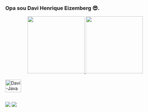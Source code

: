 ### Opa sou Davi Henrique Eizemberg 😎.




<div align="center">
  <a href="https://github.com/daviheizemberg">
  <img height="180em" src="https://github-readme-stats.vercel.app/api?username=daviheizemberg&show_icons=true&theme=yeblu&include_all_commits=true&count_private=true"/>
  <img height="180em" src="https://github-readme-stats.vercel.app/api/top-langs/?username=daviheizemberg&layout=compact&langs_count=7&theme=yeblu"/>
</div>

<div style="display: inline_block"><br>
  <img align="center" alt="Davi-Java" height="40" width="50" src="https://cdn.jsdelivr.net/gh/devicons/devicon/icons/java/java-original-wordmark.svg" ">
</div>

##

<div> 
  <a href="https://www.instagram.com/daviheizem/" target="_blank"><img src="https://img.shields.io/badge/-Instagram-%23E4405F?style=for-the-badge&logo=instagram&logoColor=white" target="_blank"></a>
  <a href="https://www.linkedin.com/in/davi-henrique-eizemberg-b53747205/" target="_blank"><img src="https://img.shields.io/badge/-LinkedIn-%230077B5?style=for-the-badge&logo=linkedin&logoColor=white" target="_blank"></a>  
</div>

